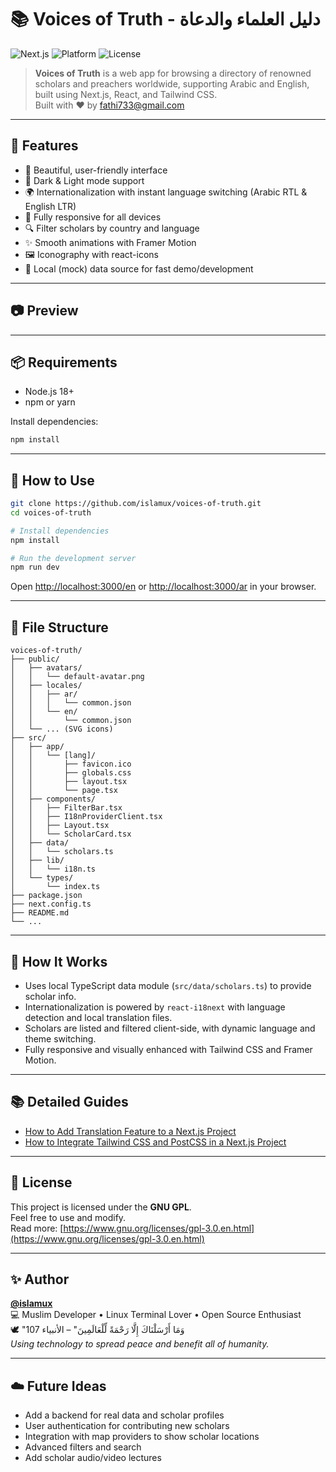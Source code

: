 # 📚 Voices of Truth - دليل العلماء والدعاة

![Next.js](https://img.shields.io/badge/Next.js-15.x-blue?logo=next.js&style=flat-square)
![Platform](https://img.shields.io/badge/Platform-Web-blueviolet?style=flat-square)
![License](https://img.shields.io/badge/License-GNU%20GPL-red?logo=gnu&style=flat-square)

> **Voices of Truth** is a web app for browsing a directory of renowned scholars and preachers worldwide, supporting Arabic and English, built using Next.js, React, and Tailwind CSS.  
> Built with ❤️ by [fathi733@gmail.com](mailto:fathi733@gmail.com)

---

## 🚀 Features

- 🎨 Beautiful, user-friendly interface
- 🌙 Dark & Light mode support
- 🌍 Internationalization with instant language switching (Arabic RTL & English LTR)
- 📱 Fully responsive for all devices
- 🔍 Filter scholars by country and language
- ✨ Smooth animations with Framer Motion
- 🖼️ Iconography with react-icons
- 📝 Local (mock) data source for fast demo/development

---

## 📷 Preview

<!-- You can add a screenshot here if available
![App Preview](public/preview.png)
-->

---

## 📦 Requirements

- Node.js 18+
- npm or yarn

Install dependencies:

```bash
npm install
```

---

## 🧪 How to Use

```bash
git clone https://github.com/islamux/voices-of-truth.git
cd voices-of-truth

# Install dependencies
npm install

# Run the development server
npm run dev
```

Open [http://localhost:3000/en](http://localhost:3000/en) or [http://localhost:3000/ar](http://localhost:3000/ar) in your browser.

---

## 📂 File Structure

```
voices-of-truth/
├── public/
│   ├── avatars/
│   │   └── default-avatar.png
│   ├── locales/
│   │   ├── ar/
│   │   │   └── common.json
│   │   └── en/
│   │       └── common.json
│   └── ... (SVG icons)
├── src/
│   ├── app/
│   │   └── [lang]/
│   │       ├── favicon.ico
│   │       ├── globals.css
│   │       ├── layout.tsx
│   │       └── page.tsx
│   ├── components/
│   │   ├── FilterBar.tsx
│   │   ├── I18nProviderClient.tsx
│   │   ├── Layout.tsx
│   │   └── ScholarCard.tsx
│   ├── data/
│   │   └── scholars.ts
│   ├── lib/
│   │   └── i18n.ts
│   └── types/
│       └── index.ts
├── package.json
├── next.config.ts
├── README.md
└── ...
```

---

## 🧠 How It Works

- Uses local TypeScript data module (`src/data/scholars.ts`) to provide scholar info.
- Internationalization is powered by `react-i18next` with language detection and local translation files.
- Scholars are listed and filtered client-side, with dynamic language and theme switching.
- Fully responsive and visually enhanced with Tailwind CSS and Framer Motion.

---

## 📚 Detailed Guides

- [How to Add Translation Feature to a Next.js Project](./TRANSLATION_TUTORIAL.md)
- [How to Integrate Tailwind CSS and PostCSS in a Next.js Project](./TAILWIND_POSTCSS_TUTORIAL.md)

---

## 📜 License

This project is licensed under the **GNU GPL**.  
Feel free to use and modify.  
Read more: [https://www.gnu.org/licenses/gpl-3.0.en.html](https://www.gnu.org/licenses/gpl-3.0.en.html)

---

## ✨ Author

**[@islamux](https://github.com/islamux)**  
💻 Muslim Developer • Linux Terminal Lover • Open Source Enthusiast  
🕊️ "وَمَا أَرْسَلْنَاكَ إِلَّا رَحْمَةً لِّلْعَالَمِينَ" – الأنبياء 107  
*Using technology to spread peace and benefit all of humanity.*

---

## ☁️ Future Ideas

- Add a backend for real data and scholar profiles
- User authentication for contributing new scholars
- Integration with map providers to show scholar locations
- Advanced filters and search
- Add scholar audio/video lectures
